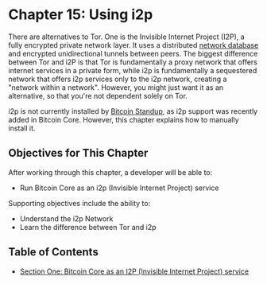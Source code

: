 # Chapter 15: Using i2p

There are alternatives to Tor. One is the Invisible Internet Project (I2P), a fully encrypted private network layer. It uses a distributed [network database](https://geti2p.net/en/docs/how/network-database) and encrypted unidirectional tunnels between peers. The biggest difference between Tor and i2P is that Tor is fundamentally a proxy network that offers internet services in a private form, while i2p is fundamentally a sequestered network that offers i2p services only to the i2p network, creating a "network within a network". However, you might just want it as an alternative, so that you're not dependent solely on Tor.

i2p is not currently installed by [Bitcoin Standup](https://github.com/BlockchainCommons/Bitcoin-Standup-Scripts), as i2p support was recently added in Bitcoin Core. However, this chapter explains how to manually install it.

## Objectives for This Chapter

After working through this chapter, a developer will be able to:

  * Run Bitcoin Core as an i2p (Invisible Internet Project) service

Supporting objectives include the ability to:

  * Understand the i2p Network
  * Learn the difference between Tor and i2p

## Table of Contents

* [Section One: Bitcoin Core as an I2P (Invisible Internet Project) service](15_1_i2p_service.md)
